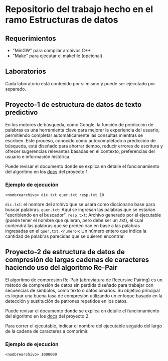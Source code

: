 # Repositorio del trabajo hecho en el ramo Estructuras de datos

## Requerimientos
- "MinGW" para compilar archivos C++
- "Make" para ejecutar el makefile (opcional)

## Laboratorios
Cada laboratorio está contenido por sí mismo y puede ser ejecutado por separado.

## Proyecto-1 de estructura de datos de texto predictivo
En los motores de búsqueda, como Google, la función de predicción de palabras es una herramienta clave para mejorar la experiencia del usuario, permitiendo completar automáticamente las consultas mientras se escriben. Este proceso, conocido como autocompletado o predicción de búsqueda, está diseñado para ahorrar tiempo, reducir errores de escritura y ofrecer sugerencias relevantes basadas en el contexto, preferencias del usuario e información histórica.

Puede revisar el documento donde se explica en detalle el funcionamiento del algoritmo en los [docs](proyecto-1/docs/) del proyecto 1.

### Ejemplo de ejecución
```console
<nombrearchivo> dic.txt quer.txt resp.txt 10
```

`dic.txt`: el nombre del archivo que se usará como diccionario base para buscar palabras.
`quer.txt`: Aquí se ingresan las palabras que se estarían "escribiendo en el buscador".
`resp.txt`: Archivo generado por el ejecutable (puede tener el nombre que quieran, pero debe ser un .txt), el cual contendrá
las palabras que se predecirían en base a las palabras ingresadas en el `quer.txt`.
`<numero>`: Un número entero que indica la cantidad de palabras parecidas que se quieren encontrar.

## Proyecto-2 de estructura de datos de compresión de largas cadenas de caracteres haciendo uso del algoritmo Re-Pair

El algoritmo de compresión Re-Pair (abreviatura de Recursive Pairing) es un método de compresión de datos sin pérdida diseñado para trabajar con secuencias de símbolos, como texto o datos binarios. Su objetivo principal es lograr una buena tasa de compresión utilizando un enfoque basado en la detección y sustitución de patrones repetidos en los datos.

Puede revisar el documento donde se explica en detalle el funcionamiento del algoritmo en los [docs](proyecto-2/docs/) del proyecto 2.

Para correr el ejecutable, indicar el nombre del ejecutable seguido del largo de la cadena de caracteres a comprimir.
### Ejemplo de ejecución
```console
<nombrearchivo> 1000000
```